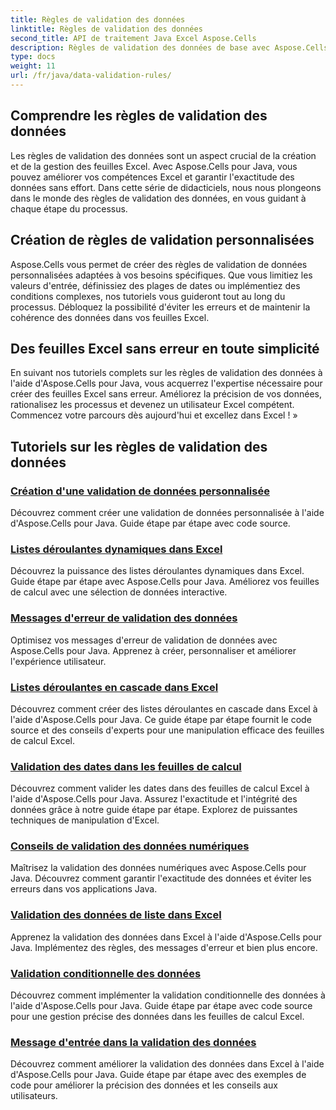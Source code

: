 ```yaml
---
title: Règles de validation des données
linktitle: Règles de validation des données
second_title: API de traitement Java Excel Aspose.Cells
description: Règles de validation des données de base avec Aspose.Cells pour Java. Créez des feuilles Excel sans erreur. Découvrez dès maintenant des tutoriels complets !
type: docs
weight: 11
url: /fr/java/data-validation-rules/
---
```


## Comprendre les règles de validation des données
Les règles de validation des données sont un aspect crucial de la création et de la gestion des feuilles Excel. Avec Aspose.Cells pour Java, vous pouvez améliorer vos compétences Excel et garantir l'exactitude des données sans effort. Dans cette série de didacticiels, nous nous plongeons dans le monde des règles de validation des données, en vous guidant à chaque étape du processus.

## Création de règles de validation personnalisées
Aspose.Cells vous permet de créer des règles de validation de données personnalisées adaptées à vos besoins spécifiques. Que vous limitiez les valeurs d'entrée, définissiez des plages de dates ou implémentiez des conditions complexes, nos tutoriels vous guideront tout au long du processus. Débloquez la possibilité d'éviter les erreurs et de maintenir la cohérence des données dans vos feuilles Excel.

## Des feuilles Excel sans erreur en toute simplicité
En suivant nos tutoriels complets sur les règles de validation des données à l'aide d'Aspose.Cells pour Java, vous acquerrez l'expertise nécessaire pour créer des feuilles Excel sans erreur. Améliorez la précision de vos données, rationalisez les processus et devenez un utilisateur Excel compétent. Commencez votre parcours dès aujourd'hui et excellez dans Excel ! »

## Tutoriels sur les règles de validation des données
### [Création d'une validation de données personnalisée](./creating-custom-data-validation/)
Découvrez comment créer une validation de données personnalisée à l'aide d'Aspose.Cells pour Java. Guide étape par étape avec code source.
### [Listes déroulantes dynamiques dans Excel](./dynamic-dropdown-lists-in-excel/)
Découvrez la puissance des listes déroulantes dynamiques dans Excel. Guide étape par étape avec Aspose.Cells pour Java. Améliorez vos feuilles de calcul avec une sélection de données interactive.
### [Messages d'erreur de validation des données](./data-validation-error-messages/)
Optimisez vos messages d'erreur de validation de données avec Aspose.Cells pour Java. Apprenez à créer, personnaliser et améliorer l'expérience utilisateur.
### [Listes déroulantes en cascade dans Excel](./cascading-dropdowns-in-excel/)
Découvrez comment créer des listes déroulantes en cascade dans Excel à l'aide d'Aspose.Cells pour Java. Ce guide étape par étape fournit le code source et des conseils d'experts pour une manipulation efficace des feuilles de calcul Excel.
### [Validation des dates dans les feuilles de calcul](./date-validation-in-spreadsheets/)
Découvrez comment valider les dates dans des feuilles de calcul Excel à l'aide d'Aspose.Cells pour Java. Assurez l'exactitude et l'intégrité des données grâce à notre guide étape par étape. Explorez de puissantes techniques de manipulation d'Excel.
### [Conseils de validation des données numériques](./numeric-data-validation-tips/)
Maîtrisez la validation des données numériques avec Aspose.Cells pour Java. Découvrez comment garantir l'exactitude des données et éviter les erreurs dans vos applications Java.
### [Validation des données de liste dans Excel](./list-data-validation-in-excel/)
Apprenez la validation des données dans Excel à l'aide d'Aspose.Cells pour Java. Implémentez des règles, des messages d'erreur et bien plus encore.
### [Validation conditionnelle des données](./conditional-data-validation/)
Découvrez comment implémenter la validation conditionnelle des données à l'aide d'Aspose.Cells pour Java. Guide étape par étape avec code source pour une gestion précise des données dans les feuilles de calcul Excel.
### [Message d'entrée dans la validation des données](./input-message-in-data-validation/)
Découvrez comment améliorer la validation des données dans Excel à l'aide d'Aspose.Cells pour Java. Guide étape par étape avec des exemples de code pour améliorer la précision des données et les conseils aux utilisateurs.